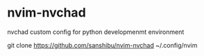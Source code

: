 # nvim-nvchad
nvchad custom config for python developmenmt environment


git clone https://github.com/sanshibu/nvim-nvchad ~/.config/nvim

